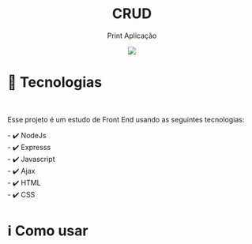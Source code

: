 <div align="center" >
  <h1 align="center" >  
     CRUD</h1> 
  
  <p>Print Aplicação</p>
 <img src="http://italsblog.epizy.com/public/img/crud11.png"/>
</div>

<div>

<h1>🚀 Tecnologias</h1>
</br>
<p>Esse projeto é um estudo de Front End usando as seguintes tecnologias:</p>
<span>
 - ✔️ NodeJs </br>
 -  ✔️ Expresss </br>
- ✔️ Javascript </br>
- ✔️ Ajax </br>
- ✔️ HTML </br>
- ✔️ CSS </br>
</span>
</div>

 
<div>
<h1>ℹ️ Como usar</h1>
<div class="highlight highlight-source-shell"><pre>
